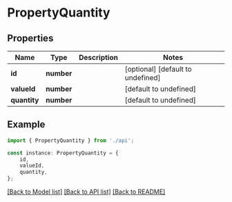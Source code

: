 # PropertyQuantity


## Properties

Name | Type | Description | Notes
------------ | ------------- | ------------- | -------------
**id** | **number** |  | [optional] [default to undefined]
**valueId** | **number** |  | [default to undefined]
**quantity** | **number** |  | [default to undefined]

## Example

```typescript
import { PropertyQuantity } from './api';

const instance: PropertyQuantity = {
    id,
    valueId,
    quantity,
};
```

[[Back to Model list]](../README.md#documentation-for-models) [[Back to API list]](../README.md#documentation-for-api-endpoints) [[Back to README]](../README.md)
